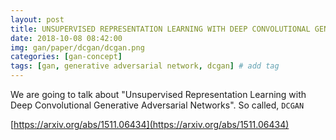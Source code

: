 ```yaml
---
layout: post
title: UNSUPERVISED REPRESENTATION LEARNING WITH DEEP CONVOLUTIONAL GENERATIVE ADVERSARIAL NETWORKS  
date: 2018-10-08 08:42:00
img: gan/paper/dcgan/dcgan.png
categories: [gan-concept] 
tags: [gan, generative adversarial network, dcgan] # add tag
---
```


We are going to talk about "Unsupervised Representation Learning with Deep Convolutional Generative Adversarial Networks".
So called, `DCGAN`

[https://arxiv.org/abs/1511.06434](https://arxiv.org/abs/1511.06434)




  